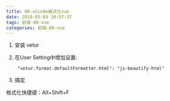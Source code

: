 ```yaml
---
title: 08-vscode格式化vue
date: 2018-05-03 10:57:37
tags: 前端-08-vue
categories: 前端-08-vue
---
```

1. 安装 vetur
 
2. 在User Setting中增加设置:

        "vetur.format.defaultFormatter.html": "js-beautify-html"
3. 搞定
 
格式化快捷键：Alt+Shift+F